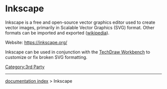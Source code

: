 # Inkscape
Inkscape is a free and open-source vector graphics editor used to create vector images, primarily in Scalable Vector Graphics (SVG) format. Other formats can be imported and exported ([wikipedia](https://en.wikipedia.org/wiki/Inkscape)).

Website: <https://inkscape.org/>

Inkscape can be used in conjunction with the [TechDraw Workbench](TechDraw_Workbench.md) to customize or fix broken SVG formatting.

[Category:3rd Party](Category:3rd_Party.md)

---
[documentation index](../README.md) > Inkscape
